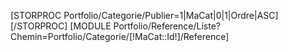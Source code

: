 [STORPROC Portfolio/Categorie/Publier=1|MaCat|0|1|Ordre|ASC][/STORPROC]
[MODULE Portfolio/Reference/Liste?Chemin=Portfolio/Categorie/[!MaCat::Id!]/Reference]


